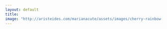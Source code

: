 ```yaml
---
layout: default
title: 
image: "http://aristeides.com/marianacute/assets/images/cherry-rainbow-cola.jpg"
--- 
```

